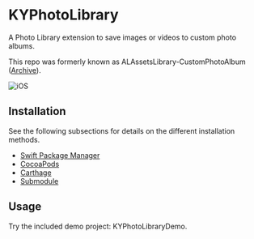 KYPhotoLibrary
===

A Photo Library extension to save images or videos to custom photo albums.

This repo was formerly known as ALAssetsLibrary-CustomPhotoAlbum ([Archive](https://github.com/Kjuly/ALAssetsLibrary-CustomPhotoAlbum)).

![iOS][iOS-Badge]  

[iOS-Badge]: https://img.shields.io/badge/iOS-15.5%2B-blue?labelColor=00367A&color=3081D0

## Installation

See the following subsections for details on the different installation methods.

- [Swift Package Manager](INSTALLATION.md#swift-package-manager)
- [CocoaPods](INSTALLATION.md#cocoaPods)
- [Carthage](INSTALLATION.md#carthage)
- [Submodule](INSTALLATION.md#submodule)

## Usage

Try the included demo project: KYPhotoLibraryDemo.

